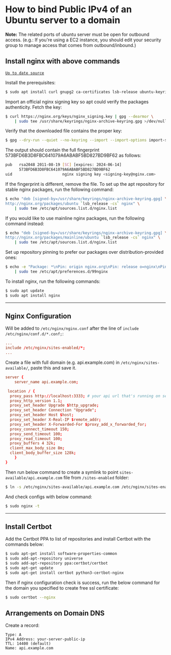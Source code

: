 # How to bind Public IPv4 of an Ubuntu server to a domain

**Note:** The related ports of ubuntu server must be open for outbound access. (e.g.: If you're using a EC2 instance, you should edit your security group to manage access that comes from outbound/inbound.)

## Install nginx with above commands

[`Up to date source`](https://nginx.org/en/linux_packages.html#Ubuntu)

Install the prerequisites:

```sh
$ sudo apt install curl gnupg2 ca-certificates lsb-release ubuntu-keyring
```

Import an official nginx signing key so apt could verify the packages authenticity. Fetch the key:

```sh
$ curl https://nginx.org/keys/nginx_signing.key | gpg --dearmor \
    | sudo tee /usr/share/keyrings/nginx-archive-keyring.gpg >/dev/null
```
 
Verify that the downloaded file contains the proper key:

```sh
$ gpg --dry-run --quiet --no-keyring --import --import-options import-show /usr/share/keyrings/nginx-archive-keyring.gpg
```

The output should contain the full fingerprint 573BFD6B3D8FBC641079A6ABABF5BD827BD9BF62 as follows:

```sh
pub   rsa2048 2011-08-19 [SC] [expires: 2024-06-14]
      573BFD6B3D8FBC641079A6ABABF5BD827BD9BF62
uid                      nginx signing key <signing-key@nginx.com>
```

If the fingerprint is different, remove the file.
To set up the apt repository for stable nginx packages, run the following command:

```sh
$ echo "deb [signed-by=/usr/share/keyrings/nginx-archive-keyring.gpg] \
http://nginx.org/packages/ubuntu `lsb_release -cs` nginx" \
    | sudo tee /etc/apt/sources.list.d/nginx.list
```

If you would like to use mainline nginx packages, run the following command instead:

```sh
$ echo "deb [signed-by=/usr/share/keyrings/nginx-archive-keyring.gpg] \
http://nginx.org/packages/mainline/ubuntu `lsb_release -cs` nginx" \
    | sudo tee /etc/apt/sources.list.d/nginx.list
```
 
Set up repository pinning to prefer our packages over distribution-provided ones:

```sh
$ echo -e "Package: *\nPin: origin nginx.org\nPin: release o=nginx\nPin-Priority: 900\n" \
    | sudo tee /etc/apt/preferences.d/99nginx
```
 
To install nginx, run the following commands:

```sh
$ sudo apt update
$ sudo apt install nginx
```

<hr>

## Nginx Configuration

Will be added to `/etc/nginx/nginx.conf` after the line of `include /etc/nginx/conf.d/*.conf;`:

```conf
...
include /etc/nginx/sites-enabled/*;
...
```

Create a file with full domain (e.g. api.example.com) in `/etc/nginx/sites-available/`, paste this and save it.

```conf
server {
    server_name api.example.com;

 location / {
  proxy_pass http://localhost:3333; # your api url that's running on server
  proxy_http_version 1.1;
  proxy_set_header Upgrade $http_upgrade;
  proxy_set_header Connection "Upgrade";
  proxy_set_header Host $host;
  proxy_set_header X-Real-IP $remote_addr;
  proxy_set_header X-Forwarded-For $proxy_add_x_forwarded_for;
  proxy_connect_timeout 150;
  proxy_send_timeout 100;
  proxy_read_timeout 100;
  proxy_buffers 4 32k;
  client_max_body_size 8m;
  client_body_buffer_size 128k;
    }
}
```

Then run below command to create a symlink to point `sites-available/api.example.com` file from `/sites-enabled` folder:

```sh
$ ln -s /etc/nginx/sites-available/api.example.com /etc/nginx/sites-enabled/api.example.com
```

And check configs with below command:

```sh
$ sudo nginx -t
```

<hr>

## Install Certbot

Add the Certbot PPA to list of repositories and install Certbot with the commands below:

```sh
$ sudo apt-get install software-properties-common
$ sudo add-apt-repository universe
$ sudo add-apt-repository ppa:certbot/certbot
$ sudo apt-get update
$ sudo apt-get install certbot python3-certbot-nginx
```

Then if nginx configuration check is success, run the below command for the domain you specified to create free ssl certificate:

```sh
$ sudo certbot --nginx
```

## Arrangements on Domain DNS

Create a record:

```
Type: A
IPv4 Address: your-server-public-ip
TTL: 14400 (default)
Name: api.example.com
```
